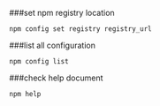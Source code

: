 ###set npm registry location
```
npm config set registry registry_url
```
###list all configuration
```
npm config list
```
###check help document
```
npm help
```
